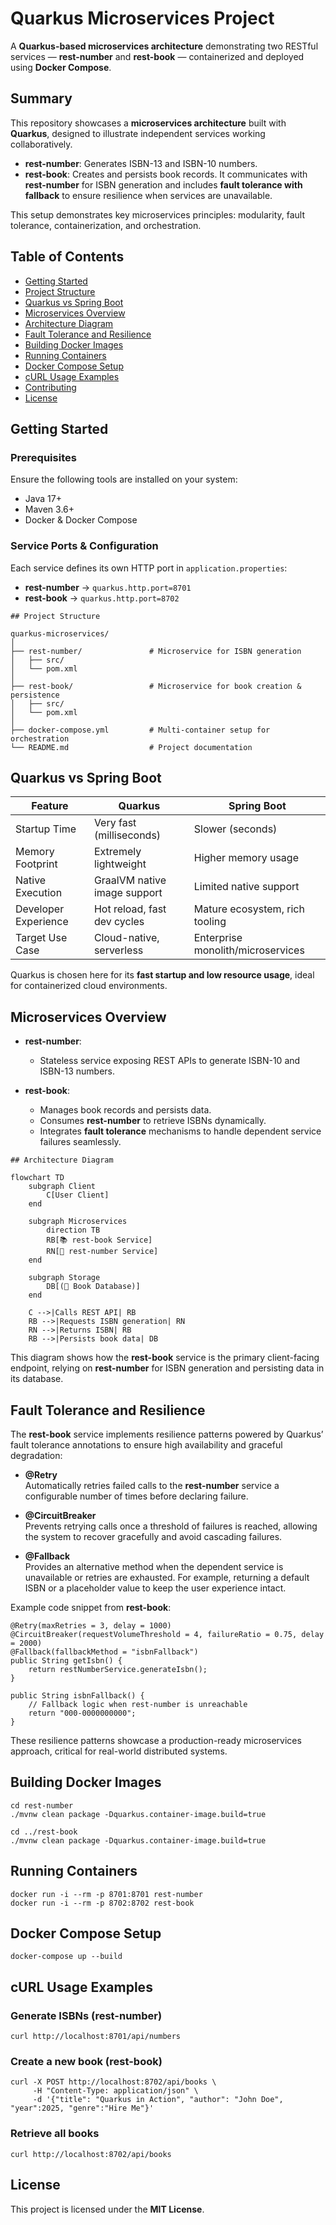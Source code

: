 
# Quarkus Microservices Project  
A **Quarkus-based microservices architecture** demonstrating two RESTful services — **rest-number** and **rest-book** — containerized and deployed using **Docker Compose**.

## Summary  
This repository showcases a **microservices architecture** built with **Quarkus**, designed to illustrate independent services working collaboratively.

- **rest-number**: Generates ISBN-13 and ISBN-10 numbers.  
- **rest-book**: Creates and persists book records. It communicates with **rest-number** for ISBN generation and includes **fault tolerance with fallback** to ensure resilience when services are unavailable.

This setup demonstrates key microservices principles: modularity, fault tolerance, containerization, and orchestration.

## Table of Contents  
- [Getting Started](#getting-started)  
- [Project Structure](#project-structure)  
- [Quarkus vs Spring Boot](#quarkus-vs-spring-boot)  
- [Microservices Overview](#microservices-overview)  
- [Architecture Diagram](#architecture-diagram)  
- [Fault Tolerance and Resilience](#fault-tolerance-and-resilience)  
- [Building Docker Images](#building-docker-images)  
- [Running Containers](#running-containers)  
- [Docker Compose Setup](#docker-compose-setup)  
- [cURL Usage Examples](#curl-usage-examples)  
- [Contributing](#contributing)  
- [License](#license)  

## Getting Started

### Prerequisites  
Ensure the following tools are installed on your system:  
- Java 17+  
- Maven 3.6+  
- Docker & Docker Compose  

### Service Ports & Configuration  
Each service defines its own HTTP port in `application.properties`:  
- **rest-number** → `quarkus.http.port=8701`  
- **rest-book** → `quarkus.http.port=8702`  

```
## Project Structure  

quarkus-microservices/  
│  
├── rest-number/               # Microservice for ISBN generation  
│   ├── src/                   
│   └── pom.xml  
│  
├── rest-book/                 # Microservice for book creation & persistence  
│   ├── src/                   
│   └── pom.xml  
│  
├── docker-compose.yml         # Multi-container setup for orchestration  
└── README.md                  # Project documentation  
```

## Quarkus vs Spring Boot  

| Feature                | Quarkus                          | Spring Boot                       |
|----------------------- |--------------------------------- |-----------------------------------|
| Startup Time           | Very fast (milliseconds)         | Slower (seconds)                  |
| Memory Footprint       | Extremely lightweight            | Higher memory usage               |
| Native Execution       | GraalVM native image support     | Limited native support            |
| Developer Experience   | Hot reload, fast dev cycles      | Mature ecosystem, rich tooling    |
| Target Use Case        | Cloud-native, serverless         | Enterprise monolith/microservices |

Quarkus is chosen here for its **fast startup and low resource usage**, ideal for containerized cloud environments.



## Microservices Overview  

- **rest-number**:  
  - Stateless service exposing REST APIs to generate ISBN-10 and ISBN-13 numbers.  

- **rest-book**:  
  - Manages book records and persists data.  
  - Consumes **rest-number** to retrieve ISBNs dynamically.  
  - Integrates **fault tolerance** mechanisms to handle dependent service failures seamlessly.  


```
## Architecture Diagram
 
flowchart TD
    subgraph Client
        C[User Client]
    end

    subgraph Microservices
        direction TB
        RB[📚 rest-book Service]
        RN[🔢 rest-number Service]
    end

    subgraph Storage
        DB[(💾 Book Database)]
    end

    C -->|Calls REST API| RB
    RB -->|Requests ISBN generation| RN
    RN -->|Returns ISBN| RB
    RB -->|Persists book data| DB
```
This diagram shows how the **rest-book** service is the primary client-facing endpoint, relying on **rest-number** for ISBN generation and persisting data in its database.

## Fault Tolerance and Resilience  

The **rest-book** service implements resilience patterns powered by Quarkus’ fault tolerance annotations to ensure high availability and graceful degradation:  

- **@Retry**  
  Automatically retries failed calls to the **rest-number** service a configurable number of times before declaring failure.

- **@CircuitBreaker**  
  Prevents retrying calls once a threshold of failures is reached, allowing the system to recover gracefully and avoid cascading failures.

- **@Fallback**  
  Provides an alternative method when the dependent service is unavailable or retries are exhausted. For example, returning a default ISBN or a placeholder value to keep the user experience intact.

Example code snippet from **rest-book**:
```
@Retry(maxRetries = 3, delay = 1000)  
@CircuitBreaker(requestVolumeThreshold = 4, failureRatio = 0.75, delay = 2000)  
@Fallback(fallbackMethod = "isbnFallback")  
public String getIsbn() {  
    return restNumberService.generateIsbn();  
}  
  
public String isbnFallback() {  
    // Fallback logic when rest-number is unreachable  
    return "000-0000000000";  
}  
```

These resilience patterns showcase a production-ready microservices approach, critical for real-world distributed systems.

## Building Docker Images  
```
cd rest-number  
./mvnw clean package -Dquarkus.container-image.build=true  
  
cd ../rest-book  
./mvnw clean package -Dquarkus.container-image.build=true  
```

## Running Containers  

```
docker run -i --rm -p 8701:8701 rest-number  
docker run -i --rm -p 8702:8702 rest-book  
```

## Docker Compose Setup  

```
docker-compose up --build  
```

## cURL Usage Examples  

### Generate ISBNs (rest-number)  

```
curl http://localhost:8701/api/numbers 
```

### Create a new book (rest-book)  

```
curl -X POST http://localhost:8702/api/books \  
     -H "Content-Type: application/json" \  
     -d '{"title": "Quarkus in Action", "author": "John Doe", "year":2025, "genre":"Hire Me"}'  
```

### Retrieve all books 

```
curl http://localhost:8702/api/books  
```

## License  
This project is licensed under the **MIT License**.
